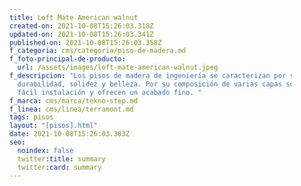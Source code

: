```yaml
---
title: Loft Mate American walnut
created-on: 2021-10-08T15:26:03.318Z
updated-on: 2021-10-08T15:26:03.341Z
published-on: 2021-10-08T15:26:03.358Z
f_categoria: cms/categoria/piso-de-madera.md
f_foto-principal-de-producto:
  url: /assets/images/loft-mate-american-walnut.jpeg
f_descripcion: "Los pisos de madera de ingeniería se caracterizan por su
  durabilidad, solidez y belleza. Por su composición de varias capas son de
  fácil instalación y ofrecen un acabado fino. "
f_marca: cms/marca/tekno-step.md
f_linea: cms/linea/terramont.md
tags: pisos
layout: "[pisos].html"
date: 2021-10-08T15:26:03.383Z
seo:
  noindex: false
  twitter:title: summary
  twitter:card: summary
---
```

